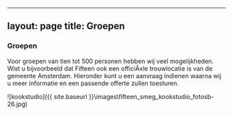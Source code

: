 ---
layout: page
title: Groepen
----

### Groepen

Voor groepen van tien tot 500 personen hebben wij veel mogelijkheden. Wist u bijvoorbeeld dat Fifteen ook een officiÃ«le trouwlocatie is van de gemeente Amsterdam. Hieronder kunt u een aanvraag indienen waarna wij u meer informatie en een passende offerte zullen toesturen.

![kookstudio]({{ site.baseurl }}\images\fifteen_smeg_kookstudio_fotosb-26.jpg)
